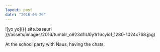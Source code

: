 ```yaml
---
layout: post
date: "2016-06-20"
---
```


![yo yo]({{ site.baseurl }}/assets/images/2016/tumblr_o923d1IU0y1r16syio1_1280-1024x768.jpg)

At the school party with Naus, having the chats.
